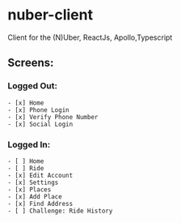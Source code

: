 # nuber-client

Client for the (N)Uber, ReactJs, Apollo,Typescript

## Screens:

### Logged Out:

    - [x] Home
    - [x] Phone Login
    - [x] Verify Phone Number
    - [x] Social Login

### Logged In:

    - [ ] Home
    - [ ] Ride
    - [x] Edit Account
    - [x] Settings
    - [x] Places
    - [x] Add Place
    - [x] Find Address
    - [ ] Challenge: Ride History
